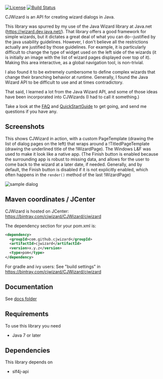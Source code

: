 [![License](https://img.shields.io/badge/License-Apache%202.0-blue.svg)](https://opensource.org/licenses/Apache-2.0)
[![Build Status](https://travis-ci.org/cjwizard/cjwizard.svg?branch=master)](https://travis-ci.org/cjwizard/cjwizard)


CJWizard is an API for creating wizard dialogs in Java.

This library was spurred by my use of the Java Wizard library at Java.net (https://wizard.dev.java.net/).  That library offers a good framework for simple wizards, but it dictates a great deal of what you can do--justified by the java usability guidelines.  However, I don't believe all the restrictions actually are justified by those guidelines.  For example, it is particularly difficult to change the type of widget used on the left side of the wizards (it is initially an image with the list of wizard pages displayed over top of it).  Making this area interactive, as a global navigation tool, is non-trivial.

I also found it to be extremely cumbersome to define complex wizards that change their branching behavior at runtime.  Generally, I found the Java Wizard API to be difficult to use and at times contradictory.  

That said, I learned a lot from the Java Wizard API, and some of those ideas have been incorporated into CJWizards (I had to call it something.)

Take a look at the [FAQ](docs/FAQ.md) and [QuickStartGuide](docs/quickstart.md) to get going, and send me questions if you have any.

## Screenshots ##

This shows CJWizard in action, with a custom PageTemplate (drawing the list of dialog pages on the left) that wraps around a !TitledPageTemplate (drawing the underlined title of the !WizardPage).  The Windows L&F was used to make it look like a native app.  (The Finish button is enabled because the surrounding app is robust to missing data, and allows for the user to come back to the wizard at a later date, if needed.  Generally, and by default, the Finish button is disabled if it is not explicitly enabled, which often happens in the `render()` method of the last !WizardPage)

![sample dialog](http://cjwizard.googlecode.com/files/cjwizard1.png)

## Maven coordinates / JCenter  ##

CJWizard is hosted on JCenter: https://bintray.com/cjwizard/CJWizard/cjwizard

The dependency section for your pom.xml is:

```xml
<dependency>
  <groupId>com.github.cjwizard</groupId>
  <artifactId>cjwizard</artifactId>
  <version>x.y.z</version>
  <type>pom</type>
</dependency>
```

For gradle and ivy users: See "build settings" in https://bintray.com/cjwizard/CJWizard/cjwizard

## Documentation ##

See [docs folder](./docs)

## Requirements ##

To use this library you need
 
* Java 7 or later

## Dependencies ##

This library depends on
 
* slf4j-api
